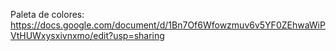 Paleta de colores: https://docs.google.com/document/d/1Bn7Of6Wfowzmuv6v5YF0ZEhwaWiPVtHUWxysxivnxmo/edit?usp=sharing
